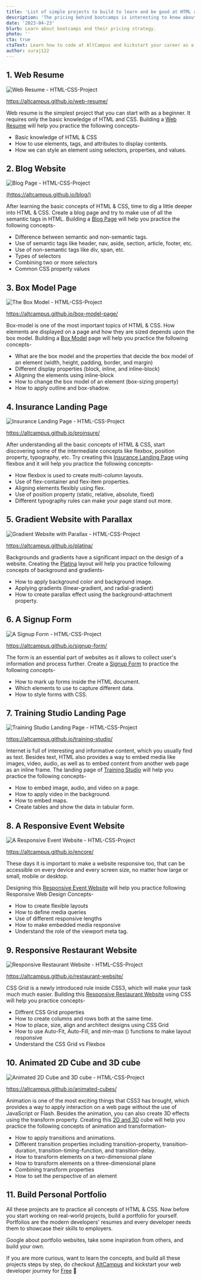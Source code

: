 ```yaml
---
title: 'List of simple projects to build to learn and be good at HTML and CSS'
description: 'The pricing behind bootcamps is interesting to know about. Learn why bootcamps are priced the way they are.'
date: '2023-04-23'
blurb: Learn about bootcamps and their pricing strategy.
photo: ''
cta: true
ctaText: Learn how to code at AltCampus and kickstart your career as a software developer 🚀
author: suraj122
---
```


## 1. Web Resume

![Web Resume - HTML-CSS-Project](https://raw.githubusercontent.com/suraj122/AC-STYLE-images/master/html-css-projects/web-resume.png)

<a href="https://altcampus.github.io/web-resume/" target="_blank">
  https://altcampus.github.io/web-resume/
</a>

Web resume is the simplest project that you can start with as a beginner. It requires only the basic knowledge of HTML and CSS. Building a <a href="https://altcampus.github.io/web-resume/" target="_blank">Web Resume</a> will help you practice the following concepts-

- Basic knowledge of HTML & CSS
- How to use elements, tags, and attributes to display contents.
- How we can style an element using selectors, properties, and values.

## 2. Blog Website

![Blog Page - HTML-CSS-Project](https://raw.githubusercontent.com/suraj122/AC-STYLE-images/master/html-css-projects/blog-page.png)

<a href="https://altcampus.github.io/blog/" target="_blank">
  (https://altcampus.github.io/blog/)
</a>

After learning the basic concepts of HTML & CSS, time to dig a little deeper into HTML & CSS. Create a blog page and try to make use of all the semantic tags in HTML. Building a <a href="https://altcampus.github.io/blog/" target="_blank">Blog Page</a> will help you practice the following concepts-

- Difference between semantic and non-semantic tags.
- Use of semantic tags like header, nav, aside, section, article, footer, etc.
- Use of non-semantic tags like div, span, etc.
- Types of selectors
- Combining two or more selectors
- Common CSS property values

## 3. Box Model Page

![The Box Model - HTML-CSS-Project](https://raw.githubusercontent.com/suraj122/AC-STYLE-images/master/html-css-projects/box-model.png)

<a href="https://altcampus.github.io/box-model-page/" target="_blank">
  https://altcampus.github.io/box-model-page/
</a>

Box-model is one of the most important topics of HTML & CSS. How elements are displayed on a page and how they are sized depends upon the box model. Building a <a href="https://altcampus.github.io/box-model-page/" target="_blank">Box Model</a> page will help you practice the following concepts-

- What are the box model and the properties that decide the box model of an element (width, height, padding, border, and margin)
- Different display properties (block, inline, and inline-block)
- Aligning the elements using inline-block
- How to change the box model of an element (box-sizing property)
- How to apply outline and box-shadow.

## 4. Insurance Landing Page

![Insurance Landing Page - HTML-CSS-Project](https://raw.githubusercontent.com/suraj122/AC-STYLE-images/master/html-css-projects/insurance-landing-page.png)

<a href="https://altcampus.github.io/proinsure/" target="_blank">
  https://altcampus.github.io/proinsure/
</a>

After understanding all the basic concepts of HTML & CSS, start discovering some of the intermediate concepts like flexbox, position property, typography, etc. Try creating this <a href="https://altcampus.github.io/proinsure/" target="_blank">Insurance Landing Page</a> using flexbox and it will help you practice the following concepts-

- How flexbox is used to create multi-column layouts.
- Use of flex-container and flex-item properties.
- Aligning elements flexibly using flex.
- Use of position property (static, relative, absolute, fixed)
- Different typography rules can make your page stand out more.

## 5. Gradient Website with Parallax

![Gradient Website with Parallax - HTML-CSS-Project](https://raw.githubusercontent.com/suraj122/AC-STYLE-images/master/html-css-projects/background-and-gradients.png)

<a href="https://altcampus.github.io/platina/" target="_blank">
  https://altcampus.github.io/platina/
</a>

Backgrounds and gradients have a significant impact on the design of a website. Creating the <a href="https://altcampus.github.io/platina/" target="_blank">Platina</a> layout will help you practice following concepts of background and gradients-

- How to apply background color and background image.
- Applying gradients (linear-gradient, and radial-gradient)
- How to create parallax effect using the background-attachment property.

## 6. A Signup Form

![A Signup Form - HTML-CSS-Project](https://raw.githubusercontent.com/suraj122/AC-STYLE-images/master/html-css-projects/signup-form.png)

<a href="https://altcampus.github.io/signup-form/" target="_blank">
  https://altcampus.github.io/signup-form/
</a>

The form is an essential part of websites as it allows to collect user's information and process further. Create a <a href="https://altcampus.github.io/signup-form/" target="_blank">Signup Form</a> to practice the following concepts-

- How to mark up forms inside the HTML document.
- Which elements to use to capture different data.
- How to style forms with CSS.

## 7. Training Studio Landing Page

![Training Studio Landing Page - HTML-CSS-Project](https://raw.githubusercontent.com/suraj122/AC-STYLE-images/master/html-css-projects/training-studio.png)

<a href="https://altcampus.github.io/training-studio/" target="_blank">
  https://altcampus.github.io/training-studio/
</a>

Internet is full of interesting and informative content, which you usually find as text. Besides text, HTML also provides a way to embed media like images, video, audio, as well as to embed content from another web page as an inline frame. The landing page of <a href="https://altcampus.github.io/training-studio/" target="_blank">Training Studio</a> will help you practice the following concepts-

- How to embed image, audio, and video on a page.
- How to apply video in the background.
- How to embed maps.
- Create tables and show the data in tabular form.

## 8. A Responsive Event Website

![A Responsive Event Website - HTML-CSS-Project](https://raw.githubusercontent.com/suraj122/AC-STYLE-images/master/html-css-projects/event-webpage.png)

<a href="https://altcampus.github.io/encore/" target="_blank">
  https://altcampus.github.io/encore/
</a>

These days it is important to make a website responsive too, that can be accessible on every device and every screen size, no matter how large or small, mobile or desktop.

Designing this <a href="https://altcampus.github.io/encore/" target="_blank">Responsive Event Website</a> will help you practice following Responsive Web Design Concepts-

- How to create flexible layouts
- How to define media queries
- Use of different responsive lengths
- How to make embedded media responsive
- Understand the role of the viewport meta tag.

## 9. Responsive Restaurant Website

![Responsive Restaurant Website - HTML-CSS-Project](https://raw.githubusercontent.com/suraj122/AC-STYLE-images/master/html-css-projects/responsive-restaurant-page.png)

<a href="https://altcampus.github.io/restaurant-website/" target="_blank">
  https://altcampus.github.io/restaurant-website/
</a>

CSS Grid is a newly introduced rule inside CSS3, which will make your task much much easier. Building this <a href="https://altcampus.github.io/restaurant-website/" target="_blank">Responsive Restaurant Website</a> using CSS will help you practice concepts-

- Diffrent CSS Grid properties
- How to create columns and rows both at the same time.
- How to place, size, align and architect designs using CSS Grid
- How to use Auto-Fit, Auto-Fill, and min-max () functions to make layout responsive
- Understand the CSS Grid vs Flexbox

## 10. Animated 2D Cube and 3D cube

![Animated 2D Cube and 3D cube - HTML-CSS-Project](https://raw.githubusercontent.com/suraj122/AC-STYLE-images/master/html-css-projects/2d-and-3d-cube.png)

<a href="https://altcampus.github.io/animated-cubes/" target="_blank">
  https://altcampus.github.io/animated-cubes/
</a>

Animation is one of the most exciting things that CSS3 has brought, which provides a way to apply interaction on a web page without the use of JavaScript or Flash. Besides the animation, you can also create 3D effects using the transform property. Creating this <a href="https://altcampus.github.io/animated-cubes/" target="_blank">2D and 3D</a> cube will help you practice the following concepts of animation and transformation-

- How to apply transitions and animations.
- Different transition properties including transition-property, transition-duration, transition-timing-function, and transition-delay.
- How to transform elements on a two-dimensional plane
- How to transform elements on a three-dimensional plane
- Combining transform properties
- How to set the perspective of an element

## 11. Build Personal Portfolio

All these projects are to practice all concepts of HTML & CSS. Now before you start working on real-world projects, build a portfolio for yourself. Portfolios are the modern developers' resumes and every developer needs them to showcase their skills to employers.

Google about portfolio websites, take some inspiration from others, and build your own.

If you are more curious, want to learn the concepts, and build all these projects steps by step, do checkout [AltCampus](https://altcampus.school/) and kickstart your web developer journey for <a href="https://try.altcampus.school/" target="_blank">Free</a> 🚀
